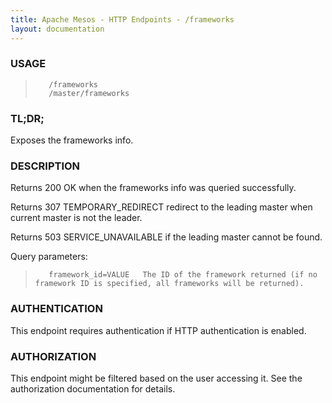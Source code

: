 ```yaml
---
title: Apache Mesos - HTTP Endpoints - /frameworks
layout: documentation
---
```

<!--- This is an automatically generated file. DO NOT EDIT! --->

### USAGE ###
>        /frameworks
>        /master/frameworks

### TL;DR; ###
Exposes the frameworks info.

### DESCRIPTION ###
Returns 200 OK when the frameworks info was queried successfully.

Returns 307 TEMPORARY_REDIRECT redirect to the leading master when
current master is not the leader.

Returns 503 SERVICE_UNAVAILABLE if the leading master cannot be
found.

Query parameters:
>        framework_id=VALUE   The ID of the framework returned (if no framework ID is specified, all frameworks will be returned).


### AUTHENTICATION ###
This endpoint requires authentication if HTTP authentication is
enabled.

### AUTHORIZATION ###
This endpoint might be filtered based on the user accessing it.
See the authorization documentation for details.